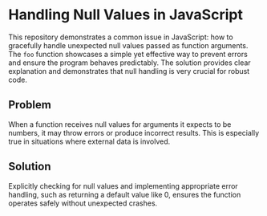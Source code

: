 # Handling Null Values in JavaScript

This repository demonstrates a common issue in JavaScript: how to gracefully handle unexpected null values passed as function arguments. The `foo` function showcases a simple yet effective way to prevent errors and ensure the program behaves predictably.  The solution provides clear explanation and demonstrates that null handling is very crucial for robust code. 

## Problem

When a function receives null values for arguments it expects to be numbers, it may throw errors or produce incorrect results. This is especially true in situations where external data is involved.

## Solution

Explicitly checking for null values and implementing appropriate error handling, such as returning a default value like 0, ensures the function operates safely without unexpected crashes.